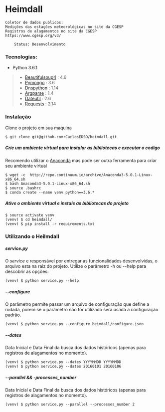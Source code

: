 # Heimdall 
    Coletor de dados publicos:
    Medições das estações meteorológicas no site da CGESP 
    Registros de alagamentos no site da CGESP
    https://www.cgesp.org/v3/

```
    Status: Desenvolvimento
```

### Tecnologias:
* Python 3.6.1
 > * [Beautifulsoup4] : 4.6
 > * [Pymongo] : 3.6
 > * [Dnspython] : 1.14
 > * [Argparse] : 1.4
 > * [Dateutil] : 2.6
 > * [Requests] : 2.14


### Instalação

Clone o projeto em sua maquina

    $ git clone git@github.com:CarlosEDSO/heimdall.git

##### Crie um ambiente virtual para instalar as bibliotecas e executar o codigo
Recomendo utilizar o [Anaconda] mas pode ser outra ferramenta para criar seu ambiente virtual

    $ wget -c  http://repo.continuum.io/archive/Anaconda3-5.0.1-Linux-x86_64.sh
    $ bash Anaconda3-5.0.1-Linux-x86_64.sh
    $ source .bashrc
    $ conda create --name venv python==3.6.*


##### Ative o ambiente virtual e instale as bibliotecas do projeto

    $ source activate venv
    (venv) $ cd heimdall/
    (venv) $ pip install -r requirements.txt

### Utilizando o Heilmdall

##### service.py
O *service* e responsável por entregar as funcionalidades desenvolvidas, o arquivo
esta na raiz do projeto. Utilize o parâmetro -h ou --help para descobrir as opções:

    (venv) $ python service.py --help 

##### --configure
O parâmetro permite passar um arquivo de configuração que 
define a rodada, porem se o parâmetro não for utilizado 
sera usada a configuração padrão.

    (venv) $ python service.py --configure heimdall/configure.json

##### --dates
Data Inicial e Data Final da busca dos dados históricos 
(apenas para registros de alagamentos no momento).

    (venv) $ python service.py --dates YYYYMMDD YYYYMMDD
    (venv) $ python service.py --dates 20160101 20160106

##### --parallel && -processes_number
Data Inicial e Data Final da busca dos dados históricos 
(apenas para registros de alagamentos no momento).

    (venv) $ python service.py --parallel --processes_number 2



[Anaconda]: <https://anaconda.org/anaconda/python>
[Virtualenv]: <https://pypi.python.org/pypi/virtualenv>
[Argparse]: <https://docs.python.org/2/howto/argparse.html>
[Dateutil]: <https://dateutil.readthedocs.io/en/stable/>
[Requests]: <http://docs.python-requests.org/en/master/>
[Beautifulsoup4]: <https://pypi.python.org/pypi/beautifulsoup4>
[Pymongo]: <https://api.mongodb.com/python/current/>
[Dnspython]: <http://www.dnspython.org/>